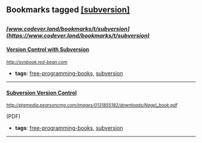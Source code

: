 ## Bookmarks tagged [[subversion]](https://www.codever.land/search?q=[subversion])

_<sup><sup>[www.codever.land/bookmarks/t/subversion](https://www.codever.land/bookmarks/t/subversion)</sup></sup>_
---
#### [Version Control with Subversion](http://svnbook.red-bean.com)
_<sup>http://svnbook.red-bean.com</sup>_

* **tags**: [free-programming-books](../tagged/free-programming-books.md), [subversion](../tagged/subversion.md)
---
#### [Subversion Version Control](http://ptgmedia.pearsoncmg.com/images/0131855182/downloads/Nagel_book.pdf)
_<sup>http://ptgmedia.pearsoncmg.com/images/0131855182/downloads/Nagel_book.pdf</sup>_

(PDF)
* **tags**: [free-programming-books](../tagged/free-programming-books.md), [subversion](../tagged/subversion.md)
---
